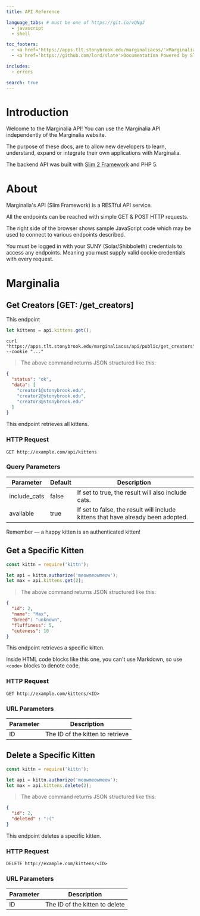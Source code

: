 ```yaml
---
title: API Reference

language_tabs: # must be one of https://git.io/vQNgJ
  - javascript
  - shell

toc_footers:
  - <a href='https://apps.tlt.stonybrook.edu/marginaliacss/'>Marginalia Full Site</a>
  - <a href='https://github.com/lord/slate'>Documentation Powered by Slate</a>

includes:
  - errors

search: true
---
```


# Introduction

Welcome to the Marginalia API! You can use the Marginalia API independently of the Marginalia website.

The purpose of these docs, are to allow new developers to learn, understand, expand or integrate their own applications with Marginalia.

The backend API was built with <a href='https://docs.slimframework.com/'>Slim 2 Framework</a> and PHP 5.

# About

Marginalia's API (Slim Framework) is a RESTful API service.

All the endpoints can be reached with simple GET & POST HTTP requests.

The right side of the browser shows sample JavaScript code which may be used to connect to various endpoints described.

<aside class="notice">
You must be logged in with your SUNY (Solar/Shibboleth) credentials to access any endpoints. Meaning you must supply valid cookie credentials with every request.
</aside>



# Marginalia

## Get Creators [GET: /get_creators]

This endpoint

```javascript
let kittens = api.kittens.get();
```

```shell
curl "https://apps.tlt.stonybrook.edu/marginaliacss/api/public/get_creators"
--cookie "..."
```

> The above command returns JSON structured like this:

```json
{
  "status": "ok",
  "data": [
    "creator1@stonybrook.edu",
    "creator2@stonybrook.edu",
    "creator3@stonybrook.edu"
  ]
}
```

This endpoint retrieves all kittens.

### HTTP Request

`GET http://example.com/api/kittens`

### Query Parameters

Parameter | Default | Description
--------- | ------- | -----------
include_cats | false | If set to true, the result will also include cats.
available | true | If set to false, the result will include kittens that have already been adopted.

<aside class="success">
Remember — a happy kitten is an authenticated kitten!
</aside>

## Get a Specific Kitten


```javascript
const kittn = require('kittn');

let api = kittn.authorize('meowmeowmeow');
let max = api.kittens.get(2);
```

> The above command returns JSON structured like this:

```json
{
  "id": 2,
  "name": "Max",
  "breed": "unknown",
  "fluffiness": 5,
  "cuteness": 10
}
```

This endpoint retrieves a specific kitten.

<aside class="warning">Inside HTML code blocks like this one, you can't use Markdown, so use <code>&lt;code&gt;</code> blocks to denote code.</aside>

### HTTP Request

`GET http://example.com/kittens/<ID>`

### URL Parameters

Parameter | Description
--------- | -----------
ID | The ID of the kitten to retrieve

## Delete a Specific Kitten


```javascript
const kittn = require('kittn');

let api = kittn.authorize('meowmeowmeow');
let max = api.kittens.delete(2);
```

> The above command returns JSON structured like this:

```json
{
  "id": 2,
  "deleted" : ":("
}
```

This endpoint deletes a specific kitten.

### HTTP Request

`DELETE http://example.com/kittens/<ID>`

### URL Parameters

Parameter | Description
--------- | -----------
ID | The ID of the kitten to delete
